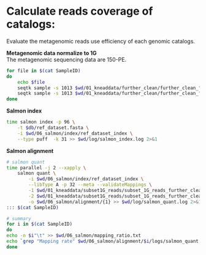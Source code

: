 # Calculate reads coverage of catalogs:
Evaluate the metagenomic reads use efficiency of each genomic catalogs.
   
**Metagenomic data normalize to 1G**  
The metagenomic sequencing data are 150-PE. 
```bash
for file in $(cat SampleID)
do
    echo $file
    seqtk sample -s 1013 $wd/01_kneaddata/further_clean/further_clean_"$file"_kneaddata_paired_1.fastq 3333333 > $wd/01_kneaddata/subset1G_reads/subset_1G_reads_further_clean_"$file"_paired_1.fastq
    seqtk sample -s 1013 $wd/01_kneaddata/further_clean/further_clean_"$file"_kneaddata_paired_2.fastq 3333333 > $wd/01_kneaddata/subset1G_reads/subset_1G_reads_further_clean_"$file"_paired_2.fastq
done
```

**Salmon index**   
```bash
time salmon index -p 96 \
    -t $db/ref_dataset.fasta \
    -i $wd/06_salmon/index/ref_dataset_index \
    --type puff  -k 31 >> $wd/log/salmon_index.log 2>&1
```  

**Salmon alignment**  
```bash
# salmon quant
time parallel -j 2 --xapply \
    salmon quant \
        -i $wd/06_salmon/index/ref_dataset_index \
        --libType A -p 32 --meta --validateMappings \
        -1 $wd/01_kneaddata/subset1G_reads/subset_1G_reads_further_clean_{1}_paired_1.fastq \
        -2 $wd/01_kneaddata/subset1G_reads/subset_1G_reads_further_clean_{1}_paired_2.fastq \
        -o $wd/06_salmon/alignment/{1} >> $wd/log/salmon_quant.log 2>&1 \
::: $(cat SampleID)

# summary
for i in $(cat SampleID)
do
echo -n $i"\t" >> $wd/06_salmon/mapping_ratio.txt
echo `grep "Mapping rate" $wd/06_salmon/alignment/$i/logs/salmon_quant.log | cut -f 2 -d '=' | sed 's/%//'`>> $wd/06_salmon/mapping_ratio.txt
done
```
